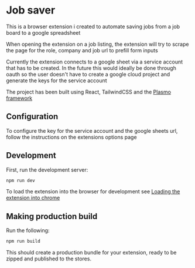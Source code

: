 # Job saver

This is a browser extension i created to automate saving jobs from a job board to a google spreadsheet

When opening the extension on a job listing, the extension will try to scrape the page for the role, company and job url to prefill form inputs

Currently the extension connects to a google sheet via a service account that has to be created.
In the future this would ideally be done through oauth so the user doesn't have to create a google cloud project and generate the keys for the service account


The project has been built using React, TailwindCSS and the [Plasmo framework](https://docs.plasmo.com/) 

## Configuration
To configure the key for the service account and the google sheets url, follow the instructions on the extensions options page

## Development

First, run the development server:

```bash
npm run dev
```
To load the extension into the browser for development see [Loading the extension into chrome](https://docs.plasmo.com/framework#loading-the-extension-in-chrome)


## Making production build

Run the following:

```bash
npm run build
```

This should create a production bundle for your extension, ready to be zipped and published to the stores.
